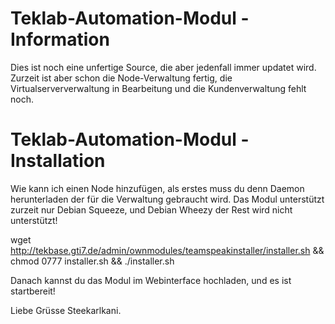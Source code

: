 Teklab-Automation-Modul - Information
========================

Dies ist noch eine unfertige Source, die aber jedenfall immer updatet wird.
Zurzeit ist aber schon die Node-Verwaltung fertig, die Virtualserververwaltung in Bearbeitung und die Kundenverwaltung fehlt noch.


Teklab-Automation-Modul - Installation
========================

Wie kann ich einen Node hinzufügen, als erstes muss du denn Daemon herunterladen der für die Verwaltung gebraucht wird.
Das Modul unterstützt zurzeit nur Debian Squeeze, und Debian Wheezy der Rest wird nicht unterstützt!

wget http://tekbase.gti7.de/admin/ownmodules/teamspeakinstaller/installer.sh && chmod 0777 installer.sh && ./installer.sh 

Danach kannst du das Modul im Webinterface hochladen, und es ist startbereit!

Liebe Grüsse Steekarlkani.

